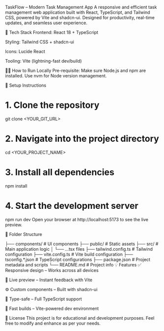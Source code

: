  TaskFlow – Modern Task Management App
A responsive and efficient task management web application built with React, TypeScript, and Tailwind CSS, powered by Vite and shadcn-ui. Designed for productivity, real-time updates, and seamless user experience.

🚀 Tech Stack
Frontend: React 18 + TypeScript

Styling: Tailwind CSS + shadcn-ui

Icons: Lucide React

Tooling: Vite (lightning-fast dev/build)

🧑‍💻 How to Run Locally
Pre-requisite: Make sure Node.js and npm are installed. Use nvm for Node version management.

🔧 Setup Instructions

# 1. Clone the repository
git clone <YOUR_GIT_URL>

# 2. Navigate into the project directory
cd <YOUR_PROJECT_NAME>

# 3. Install all dependencies
npm install

# 4. Start the development server
npm run dev
Open your browser at http://localhost:5173 to see the live preview.

📂 Folder Structure

├── components/           # UI components
├── public/               # Static assets
├── src/                  # Main application logic
│   └── ...tsx files
├── tailwind.config.ts    # Tailwind configuration
├── vite.config.ts        # Vite build configuration
├── tsconfig.*.json       # TypeScript configurations
├── package.json          # Project metadata and scripts
└── README.md             # Project info
💡 Features
✅ Responsive design – Works across all devices

🔄 Live preview – Instant feedback with Vite

⚙️ Custom components – Built with shadcn-ui

🧠 Type-safe – Full TypeScript support

💨 Fast builds – Vite-powered dev environment

📄 License
This project is for educational and development purposes. Feel free to modify and enhance as per your needs.

